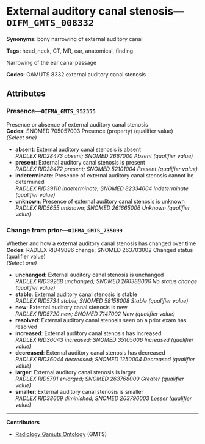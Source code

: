 # External auditory canal stenosis—`OIFM_GMTS_008332`

**Synonyms:** bony narrowing of external auditory canal

**Tags:** head_neck, CT, MR, ear, anatomical, finding

Narrowing of the ear canal passage

**Codes:** GAMUTS 8332 external auditory canal stenosis

## Attributes

### Presence—`OIFMA_GMTS_952355`

Presence or absence of external auditory canal stenosis  
**Codes**: SNOMED 705057003 Presence (property) (qualifier value)  
*(Select one)*

- **absent**: External auditory canal stenosis is absent  
_RADLEX RID28473 absent; SNOMED 2667000 Absent (qualifier value)_
- **present**: External auditory canal stenosis is present  
_RADLEX RID28472 present; SNOMED 52101004 Present (qualifier value)_
- **indeterminate**: Presence of external auditory canal stenosis cannot be determined  
_RADLEX RID39110 indeterminate; SNOMED 82334004 Indeterminate (qualifier value)_
- **unknown**: Presence of external auditory canal stenosis is unknown  
_RADLEX RID5655 unknown; SNOMED 261665006 Unknown (qualifier value)_

### Change from prior—`OIFMA_GMTS_735099`

Whether and how a external auditory canal stenosis has changed over time  
**Codes**: RADLEX RID49896 change; SNOMED 263703002 Changed status (qualifier value)  
*(Select one)*

- **unchanged**: External auditory canal stenosis is unchanged  
_RADLEX RID39268 unchanged; SNOMED 260388006 No status change (qualifier value)_
- **stable**: External auditory canal stenosis is stable  
_RADLEX RID5734 stable; SNOMED 58158008 Stable (qualifier value)_
- **new**: External auditory canal stenosis is new  
_RADLEX RID5720 new; SNOMED 7147002 New (qualifier value)_
- **resolved**: External auditory canal stenosis seen on a prior exam has resolved  
- **increased**: External auditory canal stenosis has increased  
_RADLEX RID36043 increased; SNOMED 35105006 Increased (qualifier value)_
- **decreased**: External auditory canal stenosis has decreased  
_RADLEX RID36044 decreased; SNOMED 1250004 Decreased (qualifier value)_
- **larger**: External auditory canal stenosis is larger  
_RADLEX RID5791 enlarged; SNOMED 263768009 Greater (qualifier value)_
- **smaller**: External auditory canal stenosis is smaller  
_RADLEX RID38669 diminished; SNOMED 263796003 Lesser (qualifier value)_

---

**Contributors**

- [Radiology Gamuts Ontology](https://gamuts.net/) (GMTS)